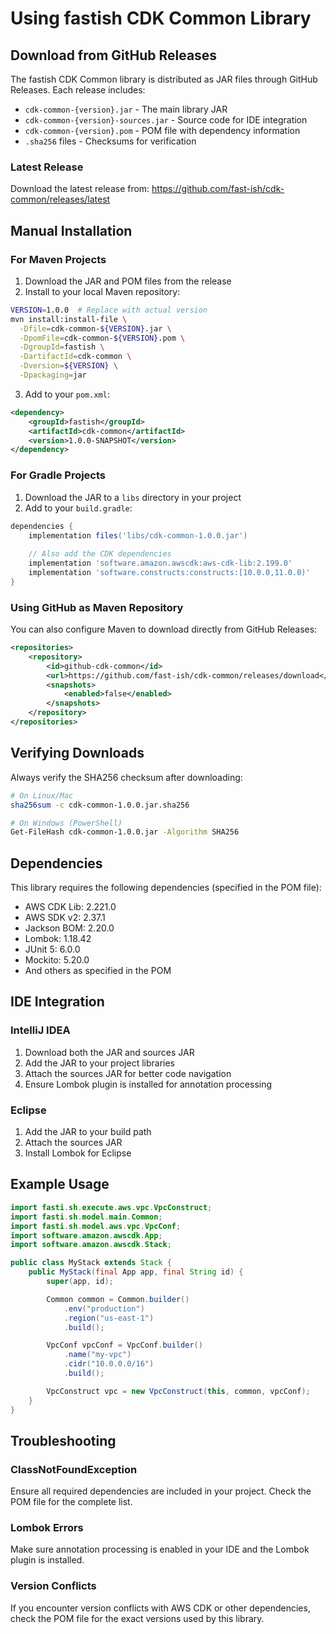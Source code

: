 # Using fastish CDK Common Library

## Download from GitHub Releases

The fastish CDK Common library is distributed as JAR files through GitHub Releases. Each release includes:

- `cdk-common-{version}.jar` - The main library JAR
- `cdk-common-{version}-sources.jar` - Source code for IDE integration
- `cdk-common-{version}.pom` - POM file with dependency information
- `.sha256` files - Checksums for verification

### Latest Release

Download the latest release from:
https://github.com/fast-ish/cdk-common/releases/latest

## Manual Installation

### For Maven Projects

1. Download the JAR and POM files from the release
2. Install to your local Maven repository:

```bash
VERSION=1.0.0  # Replace with actual version
mvn install:install-file \
  -Dfile=cdk-common-${VERSION}.jar \
  -DpomFile=cdk-common-${VERSION}.pom \
  -DgroupId=fastish \
  -DartifactId=cdk-common \
  -Dversion=${VERSION} \
  -Dpackaging=jar
```

3. Add to your `pom.xml`:

```xml
<dependency>
    <groupId>fastish</groupId>
    <artifactId>cdk-common</artifactId>
    <version>1.0.0-SNAPSHOT</version>
</dependency>
```

### For Gradle Projects

1. Download the JAR to a `libs` directory in your project
2. Add to your `build.gradle`:

```gradle
dependencies {
    implementation files('libs/cdk-common-1.0.0.jar')
    
    // Also add the CDK dependencies
    implementation 'software.amazon.awscdk:aws-cdk-lib:2.199.0'
    implementation 'software.constructs:constructs:[10.0.0,11.0.0)'
}
```

### Using GitHub as Maven Repository

You can also configure Maven to download directly from GitHub Releases:

```xml
<repositories>
    <repository>
        <id>github-cdk-common</id>
        <url>https://github.com/fast-ish/cdk-common/releases/download</url>
        <snapshots>
            <enabled>false</enabled>
        </snapshots>
    </repository>
</repositories>
```

## Verifying Downloads

Always verify the SHA256 checksum after downloading:

```bash
# On Linux/Mac
sha256sum -c cdk-common-1.0.0.jar.sha256

# On Windows (PowerShell)
Get-FileHash cdk-common-1.0.0.jar -Algorithm SHA256
```

## Dependencies

This library requires the following dependencies (specified in the POM file):
- AWS CDK Lib: 2.221.0
- AWS SDK v2: 2.37.1
- Jackson BOM: 2.20.0
- Lombok: 1.18.42
- JUnit 5: 6.0.0
- Mockito: 5.20.0
- And others as specified in the POM

## IDE Integration

### IntelliJ IDEA

1. Download both the JAR and sources JAR
2. Add the JAR to your project libraries
3. Attach the sources JAR for better code navigation
4. Ensure Lombok plugin is installed for annotation processing

### Eclipse

1. Add the JAR to your build path
2. Attach the sources JAR
3. Install Lombok for Eclipse

## Example Usage

```java
import fasti.sh.execute.aws.vpc.VpcConstruct;
import fasti.sh.model.main.Common;
import fasti.sh.model.aws.vpc.VpcConf;
import software.amazon.awscdk.App;
import software.amazon.awscdk.Stack;

public class MyStack extends Stack {
    public MyStack(final App app, final String id) {
        super(app, id);

        Common common = Common.builder()
            .env("production")
            .region("us-east-1")
            .build();

        VpcConf vpcConf = VpcConf.builder()
            .name("my-vpc")
            .cidr("10.0.0.0/16")
            .build();

        VpcConstruct vpc = new VpcConstruct(this, common, vpcConf);
    }
}
```

## Troubleshooting

### ClassNotFoundException

Ensure all required dependencies are included in your project. Check the POM file for the complete list.

### Lombok Errors

Make sure annotation processing is enabled in your IDE and the Lombok plugin is installed.

### Version Conflicts

If you encounter version conflicts with AWS CDK or other dependencies, check the POM file for the exact versions used by this library.